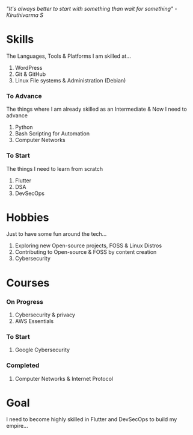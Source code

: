 *"It's always better to start with something*
		*than wait for something"*
							*- Kiruthivarma S*
							
# Skills
The Languages, Tools & Platforms I am skilled at...
1. WordPress
2. Git & GitHub
3. Linux File systems & Administration (Debian)
### To Advance
The things where I am already skilled as an Intermediate & Now I need to advance
1. Python
2. Bash Scripting for Automation
3. Computer Networks
### To Start
The things I need to learn from scratch
1. Flutter
2. DSA
3. DevSecOps
# Hobbies
Just to have some fun around the tech...
1. Exploring new Open-source projects, FOSS & Linux Distros
2. Contributing to Open-source & FOSS by content creation
3. Cybersecurity
# Courses
### On Progress
1. Cybersecurity & privacy
2. AWS Essentials
### To Start
1. Google Cybersecurity
### Completed
1. Computer Networks & Internet Protocol

# Goal
I need to become highly skilled in Flutter and DevSecOps to build my empire...

